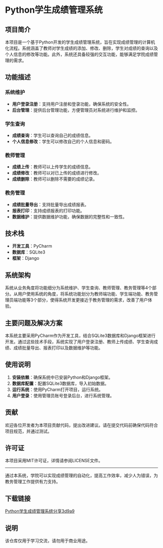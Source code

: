 # Python学生成绩管理系统

## 项目简介

本项目是一个基于Python开发的学生成绩管理系统，旨在实现成绩管理的计算机化流程。系统涵盖了教师对学生成绩的添加、修改、删除，学生对成绩的查询以及个人信息的修改等功能。此外，系统还具备较强的交互功能，能够满足学院成绩管理的需求。

## 功能描述

### 系统维护
- **用户登录注册**：支持用户注册和登录功能，确保系统的安全性。
- **后台管理**：提供后台管理功能，方便管理员对系统进行维护和监控。

### 学生查询
- **成绩查询**：学生可以查询自己的成绩信息。
- **个人信息修改**：学生可以修改自己的个人信息和密码。

### 教师管理
- **成绩上传**：教师可以上传学生的成绩信息。
- **成绩修改**：教师可以对已上传的成绩进行修改。
- **成绩删除**：教师可以删除不需要的成绩记录。

### 教务管理
- **成绩批量导出**：支持批量导出成绩报表。
- **报表打印**：支持成绩报表的打印功能。
- **数据维护**：提供数据维护功能，确保数据的完整性和一致性。

## 技术栈

- **开发工具**：PyCharm
- **数据库**：SQLite3
- **框架**：Django

## 系统架构

系统从业务角度将功能细分为系统维护、学生查询、教师管理、教务管理等4个部分。从用户使用系统的角度，将系统功能划分为教师端功能、学生端功能、教务管理员端功能等3个部分，使得系统开发更接近于教务管理的需求，改善了用户体验。

## 主要问题及解决方案

本系统主要采用PyCharm作为开发工具，结合SQLite3数据库和Django框架进行开发。通过这些技术手段，系统实现了用户登录注册、教师上传成绩、学生查询成绩、成绩批量导出、报表打印以及数据维护等功能。

## 使用说明

1. **安装依赖**：确保系统中已安装Python和Django框架。
2. **数据库配置**：配置SQLite3数据库，导入初始数据。
3. **运行系统**：使用PyCharm打开项目，运行系统。
4. **用户登录**：使用管理员账号登录后台，进行系统管理。

## 贡献

欢迎各位开发者为本项目贡献代码，提出改进建议。请在提交代码前确保代码符合项目规范，并通过测试。

## 许可证

本项目采用MIT许可证，详情请参阅LICENSE文件。

---

通过本系统，学院可以实现成绩管理的自动化，提高工作效率，减少人为错误，为教务管理工作提供有力支持。

## 下载链接
[Python学生成绩管理系统分享3d9a9](https://pan.quark.cn/s/2cb9551300a2)

## 说明

该仓库仅用于学习交流，请勿用于商业用途。

